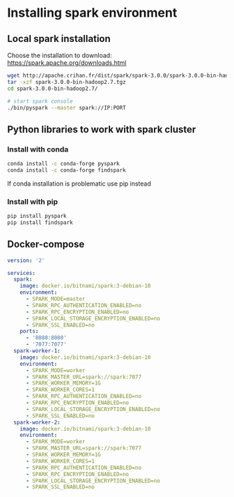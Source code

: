 # Installing spark environment

## Local spark installation

Choose the installation to download: https://spark.apache.org/downloads.html

```bash
wget http://apache.crihan.fr/dist/spark/spark-3.0.0/spark-3.0.0-bin-hadoop2.7.tgz
tar -xzf spark-3.0.0-bin-hadoop2.7.tgz
cd spark-3.0.0-bin-hadoop2.7/
```

```bash
# start spark console
./bin/pyspark --master spark://IP:PORT
```

## Python libraries to work with spark cluster

### Install with conda

```bash
conda install -c conda-forge pyspark
conda install -c conda-forge findspark
```

If conda installation is problematic use pip instead

### Install with pip

```bash
pip install pyspark
pip install findspark
```

## Docker-compose

```yaml
version: '2'

services:
  spark:
    image: docker.io/bitnami/spark:3-debian-10
    environment:
      - SPARK_MODE=master
      - SPARK_RPC_AUTHENTICATION_ENABLED=no
      - SPARK_RPC_ENCRYPTION_ENABLED=no
      - SPARK_LOCAL_STORAGE_ENCRYPTION_ENABLED=no
      - SPARK_SSL_ENABLED=no
    ports:
      - '8080:8080'
      - '7077:7077'
  spark-worker-1:
    image: docker.io/bitnami/spark:3-debian-10
    environment:
      - SPARK_MODE=worker
      - SPARK_MASTER_URL=spark://spark:7077
      - SPARK_WORKER_MEMORY=1G
      - SPARK_WORKER_CORES=1
      - SPARK_RPC_AUTHENTICATION_ENABLED=no
      - SPARK_RPC_ENCRYPTION_ENABLED=no
      - SPARK_LOCAL_STORAGE_ENCRYPTION_ENABLED=no
      - SPARK_SSL_ENABLED=no
  spark-worker-2:
    image: docker.io/bitnami/spark:3-debian-10
    environment:
      - SPARK_MODE=worker
      - SPARK_MASTER_URL=spark://spark:7077
      - SPARK_WORKER_MEMORY=1G
      - SPARK_WORKER_CORES=1
      - SPARK_RPC_AUTHENTICATION_ENABLED=no
      - SPARK_RPC_ENCRYPTION_ENABLED=no
      - SPARK_LOCAL_STORAGE_ENCRYPTION_ENABLED=no
      - SPARK_SSL_ENABLED=no

```